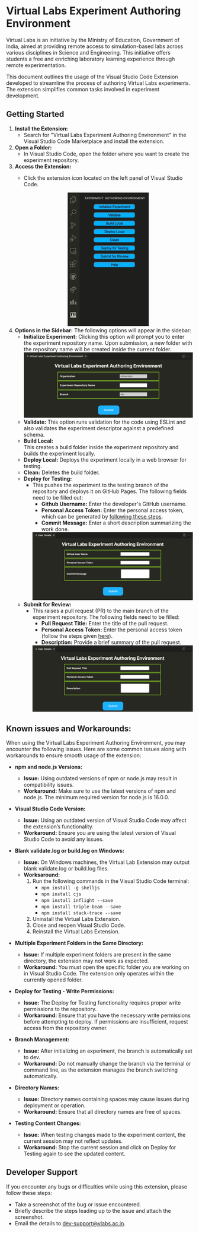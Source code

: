# Virtual Labs Experiment Authoring Environment

Virtual Labs is an initiative by the Ministry of Education, Government of India, aimed at providing remote access to simulation-based labs across various disciplines in Science and Engineering. This initiative offers students a free and enriching laboratory learning experience through remote experimentation.

This document outlines the usage of the Visual Studio Code Extension developed to streamline the process of authoring Virtual Labs experiments. The extension simplifies common tasks involved in experiment development.

## Getting Started

1. **Install the Extension:**
    * Search for "Virtual Labs Experiment Authoring Environment" in the Visual Studio Code Marketplace and install the extension.
2. **Open a Folder:**
    * In Visual Studio Code, open the folder where you want to create the experiment repository.
3. **Access the Extension:**
    * Click the extension icon located on the left panel of Visual Studio Code.
    
        <center><img src="https://raw.githubusercontent.com/virtual-labs/tool-vscode-plugin/main/images/sidebar.png"<br> </center>
4. **Options in the Sidebar:** The following options will appear in the sidebar:
    * **Initialize Experiment:**
        Clicking this option will prompt you to enter the experiment repository name. Upon submission, a new folder with the repository name will be created inside the current folder.
        <center><img src="https://raw.githubusercontent.com/virtual-labs/tool-vscode-plugin/main/images/clone.png"<br> </center>   
    * **Validate:**
        This option runs validation for the code using ESLint and also validates the experiment descriptor against a predefined schema.
    * **Build Local:**  
        This creates a build folder inside the experiment repository and builds the experiment locally.
    * **Deploy Local:** 
        Deploys the experiment locally in a web browser for testing.
    * **Clean:**
        Deletes the build folder.
    * **Deploy for Testing:**
        * This pushes the experiment to the testing branch of the repository and deploys it on GitHub Pages. The following fields need to be filled out:
            * **Github Username:** Enter the developer's GitHub username.
            * **Personal Access Token:** Enter the personal access token, which can be generated by [following these steps](https://docs.github.com/en/github/authenticating-to-github/creating-a-personal-access-token).
            * **Commit Message:** Enter a short description summarizing the work done.
            <center><img src="https://raw.githubusercontent.com/virtual-labs/tool-vscode-plugin/main/images/deploy.png"<br> </center>    
    * **Submit for Review:** 
        * This raises a pull request (PR) to the main branch of the experiment repository. The following fields need to be filled:
            * **Pull Request Title:** Enter the title of the pull request.
            * **Personal Access Token:** Enter the personal access token (follow the steps given [here](https://docs.github.com/en/github/authenticating-to-github/creating-a-personal-access-token)).
            * **Description:** Provide a brief summary of the pull request.
            <center><img src="https://raw.githubusercontent.com/virtual-labs/tool-vscode-plugin/main/images/pR.png"<br> </center>

## Known issues and Workarounds:
When using the Virtual Labs Experiment Authoring Environment, you may encounter the following issues. Here are some common issues along with workarounds to ensure smooth usage of the extension:

* **npm and node.js Versions:**
  * **Issue:** Using outdated versions of npm or node.js may result in compatibility issues.
  * **Workaround:** Make sure to use the latest versions of npm and node.js. The minimum required version for node.js is 16.0.0.

* **Visual Studio Code Version:**
  * **Issue:** Using an outdated version of Visual Studio Code may affect the extension’s functionality.
  * **Workaround:** Ensure you are using the latest version of Visual Studio Code to avoid any issues.

* **Blank validate.log or build.log on Windows:**
  * **Issue:** On Windows machines, the Virtual Lab Extension may output blank validate.log or build.log files.
  * **Worksaround:** 
    1. Run the following commands in the Visual Studio Code terminal:
        * `npm install -g shelljs`
        * `npm install cjs`
        * `npm install inflight --save`
        * `npm install triple-beam --save`
        * `npm install stack-trace --save`
    2. Uninstall the Virtual Labs Extension.
    3. Close and reopen Visual Studio Code.
    4. Reinstall the Virtual Labs Extension.

* **Multiple Experiment Folders in the Same Directory:**
  * **Issue:** If multiple experiment folders are present in the same directory, the extension may not work as expected.
  * **Workaround:** You must open the specific folder you are working on in Visual Studio Code. The extension only operates within the currently opened folder.

* **Deploy for Testing - Write Permissions:**
  * **Issue:** The Deploy for Testing functionality requires proper write permissions to the repository.
  * **Workaround:** Ensure that you have the necessary write permissions before attempting to deploy. If permissions are insufficient, request access from the repository owner.

* **Branch Management:**
  * **Issue:** After initializing an experiment, the branch is automatically set to dev.
  * **Workaround:** Do not manually change the branch via the terminal or command line, as the extension manages the branch switching automatically.

* **Directory Names:**
  * **Issue:** Directory names containing spaces may cause issues during deployment or operation.
  * **Workaround:** Ensure that all directory names are free of spaces.

* **Testing Content Changes:**
  * **Issue:** When testing changes made to the experiment content, the current session may not reflect updates.
  * **Workaround:** Stop the current session and click on Deploy for Testing again to see the updated content.

## Developer Support
If you encounter any bugs or difficulties while using this extension, please follow these steps:

* Take a screenshot of the bug or issue encountered.
* Briefly describe the steps leading up to the issue and attach the screenshot.
* Email the details to [dev-support@vlabs.ac.in](dev-support@vlabs.ac.in).